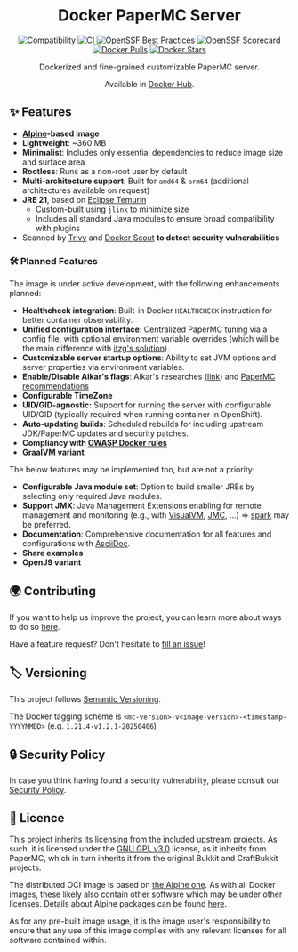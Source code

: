 <h1 align="center">Docker PaperMC Server</h1>

<div align="center">

![Compatibility](https://img.shields.io/badge/PaperMC_Support-v1.21.4-blue)
[![CI](https://github.com/Djaytan/docker-papermc-server/actions/workflows/ci.yml/badge.svg?branch=main)](https://github.com/Djaytan/docker-papermc-server/actions/workflows/ci.yml)
[![OpenSSF Best Practices](https://www.bestpractices.dev/projects/10360/badge)](https://www.bestpractices.dev/projects/10360)
[![OpenSSF Scorecard](https://api.securityscorecards.dev/projects/github.com/Djaytan/docker-papermc-server/badge)](https://securityscorecards.dev/viewer/?uri=github.com/Djaytan/docker-papermc-server)<br/>
[![Docker Pulls](https://img.shields.io/docker/pulls/djaytan/papermc-server.svg?logo=docker)](https://hub.docker.com/r/djaytan/papermc-server/)
[![Docker Stars](https://img.shields.io/docker/stars/djaytan/papermc-server.svg?logo=docker)](https://hub.docker.com/r/djaytan/papermc-server/)

Dockerized and fine-grained customizable PaperMC server.

Available in [Docker Hub](https://hub.docker.com/r/djaytan/papermc-server).

</div>

## ✨ Features

* **[Alpine](https://hub.docker.com/_/alpine)-based image**
* **Lightweight**: ~360 MB
* **Minimalist**: Includes only essential dependencies to reduce image size and surface area
* **Rootless**: Runs as a non-root user by default
* **Multi-architecture support**: Built for `amd64` & `arm64` (additional architectures available on request)
* **JRE 21**, based on [Eclipse Temurin](https://hub.docker.com/_/eclipse-temurin)
  * Custom-built using `jlink` to minimize size
  * Includes all standard Java modules to ensure broad compatibility with plugins
* Scanned by [Trivy](https://trivy.dev/latest/) and [Docker Scout](https://docs.docker.com/scout/) **to detect security vulnerabilities**

### 🛠️ Planned Features

The image is under active development, with the following enhancements planned:

* **Healthcheck integration**: Built-in Docker `HEALTHCHECK` instruction for better container observability.
* **Unified configuration interface**: Centralized PaperMC tuning via a config file, with optional environment variable overrides (which will be the main difference with [itzg's solution](https://docker-minecraft-server.readthedocs.io/en/latest/configuration/interpolating/)).
* **Customizable server startup options**: Ability to set JVM options and server properties via environment variables.
* **Enable/Disable Aikar's flags**: Aikar's researches ([link](https://aikar.co/2018/07/02/tuning-the-jvm-g1gc-garbage-collector-flags-for-minecraft/)) and [PaperMC recommendations](https://docs.papermc.io/paper/aikars-flags/)
* **Configurable TimeZone**
* **UID/GID-agnostic:** Support for running the server with configurable UID/GID (typically required when running container in OpenShift).
* **Auto-updating builds**: Scheduled rebuilds for including upstream JDK/PaperMC updates and security patches.
* **Compliancy with [OWASP Docker rules](https://cheatsheetseries.owasp.org/cheatsheets/Docker_Security_Cheat_Sheet.html)**
* **GraalVM variant**

The below features may be implemented too, but are not a priority:

* **Configurable Java module set**: Option to build smaller JREs by selecting only required Java modules.
* **Support JMX**: Java Management Extensions enabling for remote management and monitoring (e.g., with [VisualVM](https://visualvm.github.io/), [JMC](https://openjdk.org/projects/jmc/), ...) => [spark](https://docs.papermc.io/paper/profiling/) may be preferred.
* **Documentation**: Comprehensive documentation for all features and configurations with [AsciiDoc](https://asciidoc.org/).
* **Share examples**
* **OpenJ9 variant**

## 🌍 Contributing

If you want to help us improve the project, you can learn more about ways to do so [here](docs/CONTRIBUTING.md).

Have a feature request? Don't hesitate to [fill an issue](https://github.com/Djaytan/docker-papermc-server/issues)!

## 🏷️ Versioning

This project follows [Semantic Versioning](https://semver.org/).

The Docker tagging scheme is `<mc-version>-v<image-version>-<timestamp-YYYYMMDD>` (e.g. `1.21.4-v1.2.1-20250406`)

## 🔒 Security Policy

In case you think having found a security vulnerability, please consult
our [Security Policy](docs/SECURITY.md).

## 📄 Licence

This project inherits its licensing from the included upstream projects. As such, it is licensed under
the [GNU GPL v3.0](https://www.gnu.org/licenses/gpl-3.0.html) license, as it inherits from PaperMC, which in turn inherits it from the original Bukkit and
CraftBukkit projects.

The distributed OCI image is based on [the Alpine one](https://hub.docker.com/_/alpine).
As with all Docker images, these likely also contain other software which may be under other licenses. Details about Alpine packages can be
found [here](https://pkgs.alpinelinux.org/packages).

As for any pre-built image usage, it is the image user's responsibility to ensure that any use of this image complies with
any relevant licenses for all software contained within.
